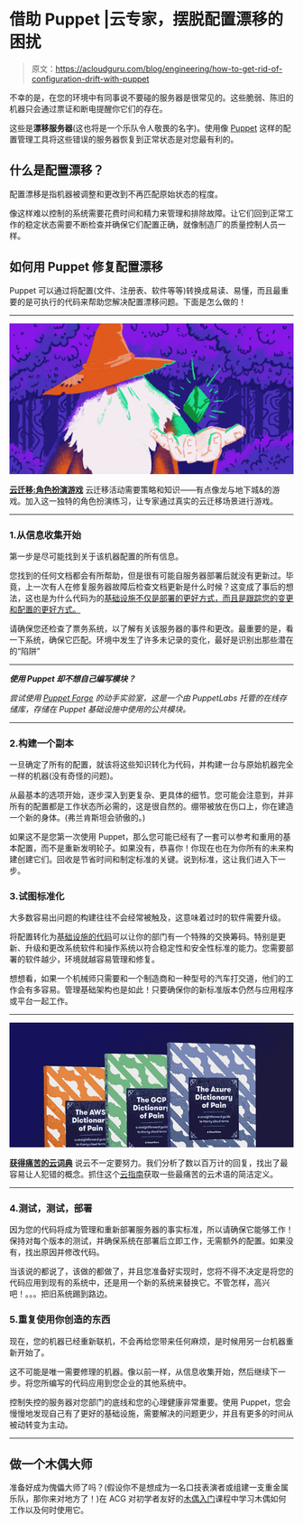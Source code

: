 # 借助 Puppet |云专家，摆脱配置漂移的困扰

> 原文：<https://acloudguru.com/blog/engineering/how-to-get-rid-of-configuration-drift-with-puppet>

不幸的是，在您的环境中有同事说不要碰的服务器是很常见的。这些脆弱、陈旧的机器只会通过票证和断电提醒你它们的存在。

这些是**漂移服务器**(这也将是一个乐队令人敬畏的名字)。使用像 [Puppet](https://acloudguru.com/course/introduction-to-puppet) 这样的配置管理工具将这些错误的服务器恢复到正常状态是对您最有利的。

## **什么是配置漂移？**

配置漂移是指机器被调整和更改到不再匹配原始状态的程度。

像这样难以控制的系统需要花费时间和精力来管理和排除故障。让它们回到正常工作的稳定状态需要不断检查并确保它们配置正确，就像制造厂的质量控制人员一样。

## 如何用 Puppet 修复配置漂移

Puppet 可以通过将配置(文件、注册表、软件等等)转换成易读、易懂，而且最重要的是可执行的代码来帮助您解决配置漂移问题。下面是怎么做的！

* * *

[![Cloud Adventure](img/a312d94930ad6b6293401f6bb5f5286d.png)](https://get.acloudguru.com/cloud-migration-role-playing-game-webinar)

**[云迁移:角色扮演游戏](https://get.acloudguru.com/cloud-migration-role-playing-game-webinar)** 云迁移活动需要策略和知识——有点像龙与地下城&的游戏。加入这一独特的角色扮演练习，让专家通过真实的云迁移场景进行游戏。

* * *

### 1.从信息收集开始

第一步是尽可能找到关于该机器配置的所有信息。

您找到的任何文档都会有所帮助，但是很有可能自服务器部署后就没有更新过。毕竟，上一次有人在修复服务器故障后检查文档更新是什么时候？这变成了事后的想法，这也是为什么代码为的[基础设施不仅是部署的更好方式，而且是跟踪您的变更和配置的更好方式。](https://acloudguru.com/blog/engineering/cloudformation-terraform-or-cdk-guide-to-iac-on-aws)

请确保您还检查了票务系统，以了解有关该服务器的事件和更改。最重要的是，看一下系统，确保它匹配。环境中发生了许多未记录的变化，最好是识别出那些潜在的“陷阱”

* * *

***使用 Puppet 却不想自己编写模块？***

*尝试使用 [Puppet Forge](https://acloudguru.com/hands-on-labs/using-modules-from-the-puppet-forge) 的动手实验室，这是一个由 PuppetLabs 托管的在线存储库，存储在 Puppet 基础设施中使用的公共模块。*

* * *

### 2.构建一个副本

一旦确定了所有的配置，就该将这些知识转化为代码，并构建一台与原始机器完全一样的机器(没有奇怪的问题)。

从最基本的选项开始，逐步深入到更复杂、更具体的细节。您可能会注意到，并非所有的配置都是工作状态所必需的，这是很自然的。绷带被放在伤口上，你在建造一个新的身体。(弗兰肯斯坦会骄傲的。)

如果这不是您第一次使用 Puppet，那么您可能已经有了一套可以参考和重用的基本配置，而不是重新发明轮子。如果没有，恭喜你！你现在也在为你所有的未来构建创建它们。回收是节省时间和制定标准的关键。说到标准，这让我们进入下一步。

### 3.试图标准化

大多数容易出问题的构建往往不会经常被触及，这意味着过时的软件需要升级。

将配置转化为[基础设施的代码](https://acloudguru.com/blog/engineering/how-to-get-started-with-infrastructure-as-code-iac-on-gcp)可以让你的部门有一个特殊的交换筹码。特别是更新、升级和更改系统软件和操作系统以符合稳定性和安全性标准的能力。您需要部署的软件越少，环境就越容易管理和修复。

想想看，如果一个机械师只需要和一个制造商和一种型号的汽车打交道，他们的工作会有多容易。管理基础架构也是如此！只要确保你的新标准版本仍然与应用程序或平台一起工作。

* * *

[![Complete guide to the Cloud and Dictionary ](img/93ebf63b88ab7fbd48705a01952ba688.png)](https://get.acloudguru.com/cloud-dictionary-of-pain)

[**获得痛苦的云词典**](https://get.acloudguru.com/cloud-dictionary-of-pain)
说云不一定要努力。我们分析了数以百万计的回复，找出了最容易让人犯错的概念。抓住这个[云指南](https://get.acloudguru.com/cloud-dictionary-of-pain)获取一些最痛苦的云术语的简洁定义。

* * *

### 4.测试，测试，部署

因为您的代码将成为管理和重新部署服务器的事实标准，所以请确保它能够工作！保持对每个版本的测试，并确保系统在部署后立即工作，无需额外的配置。如果没有，找出原因并修改代码。

当该说的都说了，该做的都做了，并且您准备好实现时，您将不得不决定是将您的代码应用到现有的系统中，还是用一个新的系统来替换它。不管怎样，高兴吧！。。。把旧系统踢到路边。

### 5.重复使用你创造的东西

现在，您的机器已经重新联机，不会再给您带来任何麻烦，是时候用另一台机器重新开始了。

这不可能是唯一需要修理的机器。像以前一样，从信息收集开始，然后继续下一步。将您所编写的代码应用到您企业的其他系统中。

控制失控的服务器对您部门的底线和您的心理健康非常重要。使用 Puppet，您会慢慢地发现自己有了更好的基础设施，需要解决的问题更少，并且有更多的时间从被动转变为主动。

* * *

## 做一个**木偶大师**

准备好成为傀儡大师了吗？(假设你不是想成为一名口技表演者或组建一支重金属乐队，那你来对地方了！)在 ACG 对初学者友好的[木偶入门](https://acloudguru.com/course/introduction-to-puppet)课程中学习木偶如何工作以及何时使用它。